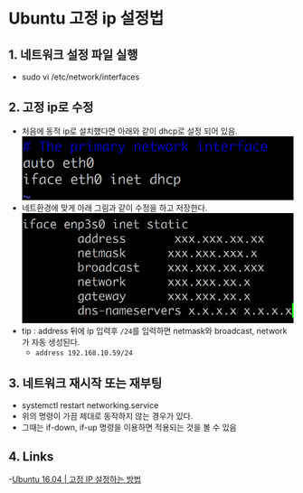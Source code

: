 # Ubuntu 고정 ip 설정법

## 1. 네트워크 설정 파일 실행
- sudo vi /etc/network/interfaces

## 2. 고정 ip로 수정
- 처음에 동적 ip로 설치했다면 아래와 같이 dhcp로 설정 되어 있음.
![intellij_keymap_problem](/images/ipDhcp.PNG)
- 네트환경에 맞게 아래 그림과 같이 수정을 하고 저장한다.
![intellij_keymap_problem](/images/ipStatic.PNG)
- tip : address 뒤에 ip 입력후 `/24`를 입력하면 netmask와 broadcast, network가 자동 생성된다.
    - `address 192.168.10.59/24`

## 3. 네트워크 재시작 또는 재부팅
- systemctl restart networking.service
- 위의 명령이 가끔 제대로 동작하지 않는 경우가 있다.
- 그때는 if-down, if-up 명령을 이용하면 적용되는 것을 볼 수 있음

## 4. Links
-[Ubuntu 16.04 | 고정 IP 설정하는 방법]( https://www.manualfactory.net/10108)